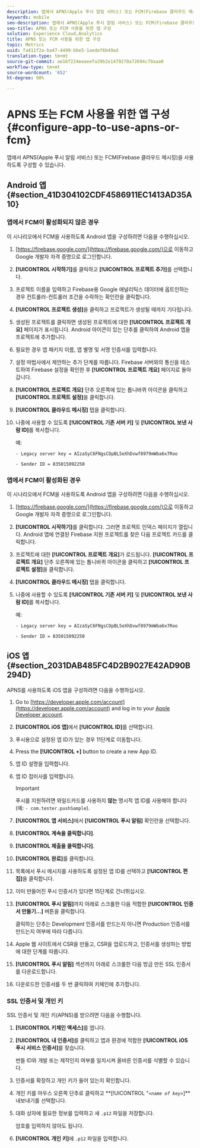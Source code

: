 ```yaml
---
description: 앱에서 APNS(Apple 푸시 알림 서비스) 또는 FCM(Firebase 클라우드 메시징)을 사용하도록 구성할 수 있습니다.
keywords: mobile
seo-description: 앱에서 APNS(Apple 푸시 알림 서비스) 또는 FCM(Firebase 클라우드 메시징)을 사용하도록 구성할 수 있습니다.
seo-title: APNS 또는 FCM 사용을 위한 앱 구성
solution: Experience Cloud,Analytics
title: APNS 또는 FCM 사용을 위한 앱 구성
topic: Metrics
uuid: fa411f2a-ba47-4499-bbe5-1aedef6b49ad
translation-type: tm+mt
source-git-commit: ae16f224eeaeefa29b2e1479270a72694c79aaa0
workflow-type: tm+mt
source-wordcount: '652'
ht-degree: 90%

---
```



# APNS 또는 FCM 사용을 위한 앱 구성{#configure-app-to-use-apns-or-fcm}

앱에서 APNS(Apple 푸시 알림 서비스) 또는 FCM(Firebase 클라우드 메시징)을 사용하도록 구성할 수 있습니다.

## Android 앱 {#section_41D304102CDF4586911EC1413AD35A10}

### 앱에서 FCM이 활성화되지 않은 경우

이 시나리오에서 FCM을 사용하도록 Android 앱을 구성하려면 다음을 수행하십시오.

1. [https://firebase.google.com/](https://firebase.google.com/)으로 이동하고 Google 개발자 자격 증명으로 로그인합니다.

1. **[!UICONTROL 시작하기]**&#x200B;를 클릭하고 **[!UICONTROL 프로젝트 추가]**&#x200B;를 선택합니다.

1. 프로젝트 이름을 입력하고 Firebase용 Google 애널리틱스 데이터에 옵트인하는 경우 컨트롤러-컨트롤러 조건을 수락하는 확인란을 클릭합니다.

1. **[!UICONTROL 프로젝트 생성]**&#x200B;을 클릭하고 프로젝트가 생성될 때까지 기다립니다.

1. 생성된 프로젝트를 클릭하면 생성된 프로젝트에 대한 **[!UICONTROL 프로젝트 개요]** 페이지가 표시됩니다. Android 아이콘이 있는 단추를 클릭하여 Android 앱을 프로젝트에 추가합니다.

1. 필요한 경우 앱 패키지 이름, 앱 별명 및 서명 인증서를 입력합니다.

1. 설정 마법사에서 제안하는 추가 단계를 따릅니다. Firebase 서버와의 통신을 테스트하여 Firebase 설정을 확인한 후 **[!UICONTROL 프로젝트 개요]** 페이지로 돌아갑니다.

1. **[!UICONTROL 프로젝트 개요]** 단추 오른쪽에 있는 톱니바퀴 아이콘을 클릭하고 **[!UICONTROL 프로젝트 설정]**&#x200B;을 클릭합니다.

1. **[!UICONTROL 클라우드 메시징]** 탭을 클릭합니다.

1. 나중에 사용할 수 있도록 **[!UICONTROL 기존 서버 키]** 및 **[!UICONTROL 보낸 사람 ID]**&#x200B;를 복사합니다.

   예:

   ```
   - Legacy server key = AIzaSyC6FNgsCOpBL5eXhDvwf8979mWba6x7Roo
   ```

   ```
   - Sender ID = 835015092250
   ```

### 앱에서 FCM이 활성화된 경우

이 시나리오에서 FCM을 사용하도록 Android 앱을 구성하려면 다음을 수행하십시오.

1. [https://firebase.google.com/](https://firebase.google.com/)으로 이동하고 Google 개발자 자격 증명으로 로그인합니다.

1. **[!UICONTROL 시작하기]**&#x200B;를 클릭합니다. 그러면 프로젝트 인덱스 페이지가 열립니다. Android 앱에 연결된 Firebase 지원 프로젝트를 찾은 다음 프로젝트 카드를 클릭합니다.

1. 프로젝트에 대한 **[!UICONTROL 프로젝트 개요]**&#x200B;가 로드됩니다. **[!UICONTROL 프로젝트 개요]** 단추 오른쪽에 있는 톱니바퀴 아이콘을 클릭하고 **[!UICONTROL 프로젝트 설정]**&#x200B;을 클릭합니다.

1. **[!UICONTROL 클라우드 메시징]** 탭을 클릭합니다.

1. 나중에 사용할 수 있도록 **[!UICONTROL 기존 서버 키]** 및 **[!UICONTROL 보낸 사람 ID]**&#x200B;를 복사합니다.

   예:

   ```
   - Legacy server key = AIzaSyC6FNgsCOpBL5eXhDvwf8979mWba6x7Roo
   ```

   ```
   - Sender ID = 835015092250
   ```



## iOS 앱 {#section_2031DAB485FC4D2B9027E42AD90B294D}

APNS를 사용하도록 iOS 앱을 구성하려면 다음을 수행하십시오.

1. Go to [https://developer.apple.com/account](https://developer.apple.com/account) and log in to your [Apple Developer account](https://developer.apple.com/account).
1. **[!UICONTROL iOS 앱]**&#x200B;에서 **[!UICONTROL ID]**&#x200B;를 선택합니다.
1. 푸시용으로 설정된 앱 ID가 있는 경우 11단계로 이동합니다.
1. Press the **[!UICONTROL +]** button to create a new App ID.
1. 앱 ID 설명을 입력합니다.
1. 앱 ID 접미사를 입력합니다.

   >[!IMPORTANT]
   >
   >푸시를 지원하려면 와일드카드를 사용하지 **않는** 명시적 앱 ID를 사용해야 합니다(예: `- com.tester.pushSample`).

1. **[!UICONTROL 앱 서비스]**&#x200B;에서 **[!UICONTROL 푸시 알림]** 확인란을 선택합니다.
1. **[!UICONTROL 계속을 클릭합니다]**.
1. **[!UICONTROL 제출을 클릭합니다]**.
1. **[!UICONTROL 완료]**&#x200B;를 클릭합니다.
1. 목록에서 푸시 메시지를 사용하도록 설정된 앱 ID를 선택하고 **[!UICONTROL 편집]**&#x200B;을 클릭합니다.
1. 이미 만들어진 푸시 인증서가 있다면 15단계로 건너뛰십시오.
1. **[!UICONTROL 푸시 알림]**&#x200B;까지 아래로 스크롤한 다음 적합한 **[!UICONTROL 인증서 만들기...]** 버튼을 클릭합니다.

   클릭하는 단추는 Development 인증서를 만드는지 아니면 Production 인증서를 만드는지 여부에 따라 다릅니다.
1. Apple 웹 사이트에서 CSR을 만들고, CSR을 업로드하고, 인증서를 생성하는 방법에 대한 단계를 따릅니다.
1. **[!UICONTROL 푸시 알림]** 섹션까지 아래로 스크롤한 다음 방금 만든 SSL 인증서를 다운로드합니다.
1. 다운로드한 인증서를 두 번 클릭하여 키체인에 추가합니다.

### SSL 인증서 및 개인 키

SSL 인증서 및 개인 키(APNS)를 받으려면 다음을 수행합니다.

1. **[!UICONTROL 키체인 액세스]**&#x200B;를 엽니다.
1. **[!UICONTROL 내 인증서]**&#x200B;를 클릭하고 앱과 환경에 적합한 **[!UICONTROL iOS 푸시 서비스 인증서]**&#x200B;를 찾습니다.

   번들 ID와 개발 또는 제작인지 여부를 일치시켜 올바른 인증서를 식별할 수 있습니다.

1. 인증서를 확장하고 개인 키가 들어 있는지 확인합니다.
1. 개인 키를 마우스 오른쪽 단추로 클릭하고 **[!UICONTROL &quot;*`<name of key>`*]**내보내기를 선택합니다.
1. 대화 상자에 필요한 정보를 입력하고 새 `.p12` 파일을 저장합니다.

   암호를 입력하지 않아도 됩니다.

1. **[!UICONTROL 개인 키]**&#x200B;에 `.p12` 파일을 입력합니다.

